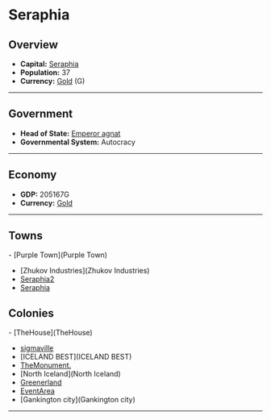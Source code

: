 # <!--NAME-->Seraphia<!--NAME-->

## Overview

- **Capital:** <!--CAPITAL_LINK-->[Seraphia](Seraphia)<!--CAPITAL_LINK-->
- **Population:** <!--POPULATION-->37<!--POPULATION-->
- **Currency:** <!--CURRENCY_LINK-->[Gold](Gold)<!--CURRENCY_LINK--> (<!--CURRENCY_ABV-->G<!--CURRENCY_ABV-->)

---

## Government

- **Head of State:** <!--LEADER_TITLE_LINK-->[Emperor agnat](agnat)<!--LEADER_TITLE_LINK-->
- **Governmental System:** <!--GOVERNMENT-->Autocracy<!--GOVERNMENT-->

---

## Economy

- **GDP:** <!--GDP-->205167G<!--GDP-->
- **Currency:** <!--CURRENCY_LINK-->[Gold](Gold)<!--CURRENCY_LINK-->

---

## Towns

<!--TOWNS-->- [Purple Town](Purple Town)
- [Zhukov Industries](Zhukov Industries)
- [Seraphia2](Seraphia2)
- [Seraphia](Seraphia)<!--TOWNS-->

## Colonies

<!--COLONIES-->- [TheHouse](TheHouse)
- [sigmaville](sigmaville)
- [ICELAND BEST](ICELAND BEST)
- [TheMonument.](TheMonument.)
- [North Iceland](North Iceland)
- [Greenerland](Greenerland)
- [EventArea](EventArea)
- [Gankington city](Gankington city)<!--COLONIES-->

---